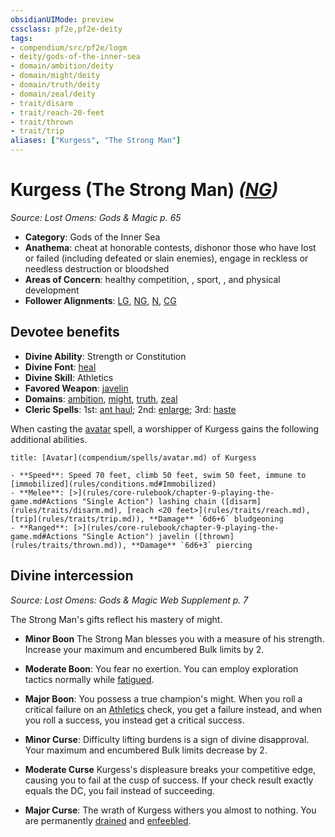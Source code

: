 ```yaml
---
obsidianUIMode: preview
cssclass: pf2e,pf2e-deity
tags:
- compendium/src/pf2e/logm
- deity/gods-of-the-inner-sea
- domain/ambition/deity
- domain/might/deity
- domain/truth/deity
- domain/zeal/deity
- trait/disarm
- trait/reach-20-feet
- trait/thrown
- trait/trip
aliases: ["Kurgess", "The Strong Man"]
---
```

# Kurgess (The Strong Man) *([NG](rules/traits/neutral-good-b1.md))*  
*Source: Lost Omens: Gods & Magic p. 65*  

- **Category**: Gods of the Inner Sea
- **Anathema**: cheat at honorable contests, dishonor those who have lost or failed (including defeated or slain enemies), engage in reckless or needless destruction or bloodshed
- **Areas of Concern**: healthy competition, , sport, , and physical development
- **Follower Alignments**: [LG](rules/traits/lawful-goo-b1.md), [NG](rules/traits/neutral-good-b1.md), [N](rules/traits/neutral-b1.md), [CG](rules/traits/chaotic-good-b1.md)

## Devotee benefits

- **Divine Ability**: Strength or Constitution
- **Divine Font**: [heal](compendium/spells/heal.md)
- **Divine Skill**: Athletics
- **Favored Weapon**: [javelin](compendium/equipment/items/javelin.md)
- **Domains**: [ambition](compendium/setting/domains.md#Ambition), [might](compendium/setting/domains.md#Might), [truth](compendium/setting/domains.md#Truth), [zeal](compendium/setting/domains.md#Zeal)
- **Cleric Spells**: 1st: [ant haul](compendium/spells/ant-haul.md); 2nd: [enlarge](compendium/spells/enlarge.md); 3rd: [haste](compendium/spells/haste.md)

When casting the [avatar](compendium/spells/avatar.md) spell, a worshipper of Kurgess gains the following additional abilities.

```ad-embed-avatar
title: [Avatar](compendium/spells/avatar.md) of Kurgess

- **Speed**: Speed 70 feet, climb 50 feet, swim 50 feet, immune to [immobilized](rules/conditions.md#Immobilized)
- **Melee**: [>](rules/core-rulebook/chapter-9-playing-the-game.md#Actions "Single Action") lashing chain ([disarm](rules/traits/disarm.md), [reach <20 feet>](rules/traits/reach.md), [trip](rules/traits/trip.md)), **Damage** `6d6+6` bludgeoning
- **Ranged**: [>](rules/core-rulebook/chapter-9-playing-the-game.md#Actions "Single Action") javelin ([thrown](rules/traits/thrown.md)), **Damage** `6d6+3` piercing
```

## Divine intercession
*Source: Lost Omens: Gods & Magic Web Supplement p. 7*

The Strong Man's gifts reflect his mastery of might.

- **Minor Boon** The Strong Man blesses you with a measure of his strength. Increase your maximum and encumbered Bulk limits by 2.
- **Moderate Boon**: You fear no exertion. You can employ exploration tactics normally while [fatigued](rules/conditions.md#Fatigued).
- **Major Boon**: You possess a true champion's might. When you roll a critical failure on an [Athletics](compendium/skills.md#Athletics) check, you get a failure instead, and when you roll a success, you instead get a critical success.

- **Minor Curse**: Difficulty lifting burdens is a sign of divine disapproval. Your maximum and encumbered Bulk limits decrease by 2.
- **Moderate Curse** Kurgess's displeasure breaks your competitive edge, causing you to fail at the cusp of success. If your check result exactly equals the DC, you fail instead of succeeding.
- **Major Curse**: The wrath of Kurgess withers you almost to nothing. You are permanently [drained](rules/conditions.md#Drained) and [enfeebled](rules/conditions.md#Enfeebled).